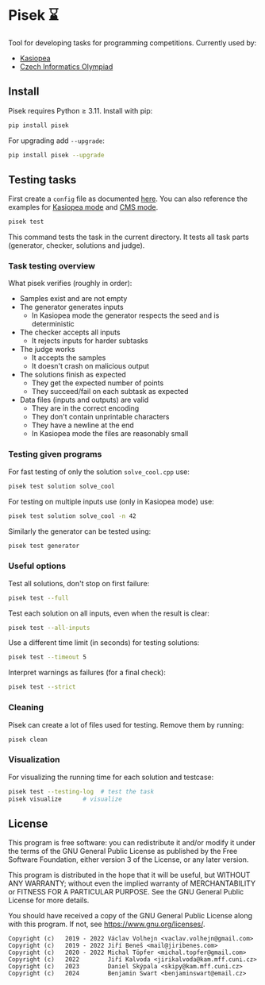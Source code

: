 # Pisek ⌛

Tool for developing tasks for programming competitions.
Currently used by:
 - [Kasiopea](https://kasiopea.matfyz.cz/)
 - [Czech Informatics Olympiad](https://mo.mff.cuni.cz/p/)

## Install

Pisek requires Python ≥ 3.11. Install with pip:
```bash
pip install pisek
```

For upgrading add `--upgrade`:
```bash
pip install pisek --upgrade
```
## Testing tasks

First create a `config` file as documented [here](https://github.com/kasiopea-org/pisek/blob/master/config-v2-documentation).
You can also reference the examples for
[Kasiopea mode](https://github.com/kasiopea-org/pisek/blob/master/fixtures/sum_kasiopea/config)
and [CMS mode](https://github.com/kasiopea-org/pisek/blob/master/fixtures/sum_cms/config).

```bash
pisek test
```

This command tests the task in the current directory.
It tests all task parts (generator, checker, solutions and judge).

### Task testing overview

What pisek verifies (roughly in order):
 - Samples exist and are not empty
 - The generator generates inputs
    - In Kasiopea mode the generator respects the seed and is deterministic
 - The checker accepts all inputs
    - It rejects inputs for harder subtasks
 - The judge works
    - It accepts the samples
    - It doesn't crash on malicious output
 - The solutions finish as expected
    - They get the expected number of points
    - They succeed/fail on each subtask as expected
 - Data files (inputs and outputs) are valid
    - They are in the correct encoding
    - They don't contain unprintable characters
    - They have a newline at the end
    - In Kasiopea mode the files are reasonably small

### Testing given programs

For fast testing of only the solution `solve_cool.cpp` use:
```bash
pisek test solution solve_cool
```

For testing on multiple inputs use (only in Kasiopea mode) use:
```bash
pisek test solution solve_cool -n 42
```

Similarly the generator can be tested using:
```bash
pisek test generator
```

### Useful options

Test all solutions, don't stop on first failure:
```bash
pisek test --full
```

Test each solution on all inputs, even when the result is clear:
```bash
pisek test --all-inputs
```

Use a different time limit (in seconds) for testing solutions:
```bash
pisek test --timeout 5
```

Interpret warnings as failures (for a final check):
```bash
pisek test --strict
```

### Cleaning

Pisek can create a lot of files used for testing. Remove them by running:
```bash
pisek clean
```

### Visualization

For visualizing the running time for each solution and testcase:
```bash
pisek test --testing-log  # test the task
pisek visualize      # visualize
```

## License

This program is free software: you can redistribute it and/or modify
it under the terms of the GNU General Public License as published by
the Free Software Foundation, either version 3 of the License, or
any later version.

This program is distributed in the hope that it will be useful,
but WITHOUT ANY WARRANTY; without even the implied warranty of
MERCHANTABILITY or FITNESS FOR A PARTICULAR PURPOSE.  See the
GNU General Public License for more details.

You should have received a copy of the GNU General Public License
along with this program.  If not, see <https://www.gnu.org/licenses/>.

```
Copyright (c)   2019 - 2022 Václav Volhejn <vaclav.volhejn@gmail.com>
Copyright (c)   2019 - 2022 Jiří Beneš <mail@jiribenes.com>
Copyright (c)   2020 - 2022 Michal Töpfer <michal.topfer@gmail.com>
Copyright (c)   2022        Jiří Kalvoda <jirikalvoda@kam.mff.cuni.cz>
Copyright (c)   2023        Daniel Skýpala <skipy@kam.mff.cuni.cz>
Copyright (c)   2024        Benjamin Swart <benjaminswart@email.cz>
```
